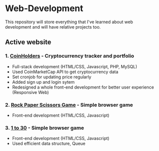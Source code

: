 # Web-Development
This repository will store everything that I've learned about web development and will have relative projects too.

## Active website
### 1. [CoinHolders](https://www.8coinholders.com/) - Cryptocurrency tracker and portfolio
* Full-stack development (HTML/CSS, Javascript, PHP, MySQL)
* Used CoinMarketCap API to get cryptocurrency data
* Set cronjob for updating price regularly
* Added sign up and login sytem
* Redesigned a whole front-end development for better user experience (Responsive Web)

### 2. [Rock Paper Scissors Game](http://1to30.xyz/) - Simple browser game
* Front-end development (HTML/CSS, Javascript)

### 3. [1 to 30](http://www.1to30.site/) - Simple browser game
* Front-end development (HTML/CSS, Javascript)
* Used efficient data structure, Queue
